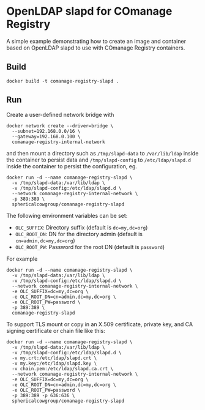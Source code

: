 <!--
COmanage Registry Docker documentation

Portions licensed to the University Corporation for Advanced Internet
Development, Inc. ("UCAID") under one or more contributor license agreements.
See the NOTICE file distributed with this work for additional information
regarding copyright ownership.

UCAID licenses this file to you under the Apache License, Version 2.0
(the "License"); you may not use this file except in compliance with the
License. You may obtain a copy of the License at:

http://www.apache.org/licenses/LICENSE-2.0

Unless required by applicable law or agreed to in writing, software
distributed under the License is distributed on an "AS IS" BASIS,
WITHOUT WARRANTIES OR CONDITIONS OF ANY KIND, either express or implied.
See the License for the specific language governing permissions and
limitations under the License.
-->

# OpenLDAP slapd for COmanage Registry

A simple example demonstrating how to create an image and container
based on OpenLDAP slapd to use with COmanage Registry containers. 

## Build

```
docker build -t comanage-registry-slapd .
```

## Run

Create a user-defined network bridge with

```
docker network create --driver=bridge \
  --subnet=192.168.0.0/16 \
  --gateway=192.168.0.100 \
  comanage-registry-internal-network
```

and then mount a directory such as `/tmp/slapd-data`
to `/var/lib/ldap` inside the container to persist
data and `/tmp/slapd-config` to `/etc/ldap/slapd.d`
inside the container to persist the configuration, eg.

```
docker run -d --name comanage-registry-slapd \
  -v /tmp/slapd-data:/var/lib/ldap \
  -v /tmp/slapd-config:/etc/ldap/slapd.d \
  --network comanage-registry-internal-network \
  -p 389:389 \
  sphericalcowgroup/comanage-registry-slapd

```

The following environment variables can be set:

* `OLC_SUFFIX`: Directory suffix (default is `dc=my,dc=org`)
* `OLC_ROOT_DN`: DN for the directory admin (default is `cn=admin,dc=my,dc=org`)
* `OLC_ROOT_PW`: Password for the root DN (default is `password`)

For example

```
docker run -d --name comanage-registry-slapd \
  -v /tmp/slapd-data:/var/lib/ldap \
  -v /tmp/slapd-config:/etc/ldap/slapd.d \
  --network comanage-registry-internal-network \
  -e OLC_SUFFIX=dc=my,dc=org \
  -e OLC_ROOT_DN=cn=admin,dc=my,dc=org \
  -e OLC_ROOT_PW=password \
  -p 389:389 \
  comanage-registry-slapd
```

To support TLS mount or copy in an X.509 certificate, private key,
and CA signing certificate or chain file like this:

```
docker run -d --name comanage-registry-slapd \
  -v /tmp/slapd-data:/var/lib/ldap \
  -v /tmp/slapd-config:/etc/ldap/slapd.d \
  -v my.crt:/etc/ldap/slapd.crt \
  -v my.key:/etc/ldap/slapd.key \
  -v chain.pem:/etc/ldap/slapd.ca.crt \
  --network comanage-registry-internal-network \
  -e OLC_SUFFIX=dc=my,dc=org \
  -e OLC_ROOT_DN=cn=admin,dc=my,dc=org \
  -e OLC_ROOT_PW=password \
  -p 389:389 -p 636:636 \
  sphericalcowgroup/comanage-registry-slapd
```

